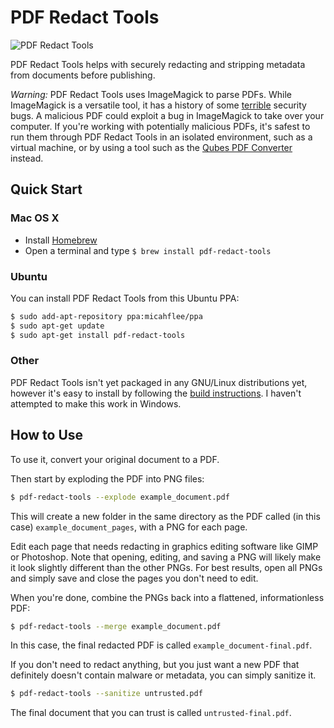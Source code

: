 # PDF Redact Tools

![PDF Redact Tools](/logo.png)

PDF Redact Tools helps with securely redacting and stripping metadata from documents before publishing.

*Warning:* PDF Redact Tools uses ImageMagick to parse PDFs. While ImageMagick is a versatile tool, it has a history of some [terrible](https://imagetragick.com/) security bugs. A malicious PDF could exploit a bug in ImageMagick to take over your computer. If you're working with potentially malicious PDFs, it's safest to run them through PDF Redact Tools in an isolated environment, such as a virtual machine, or by using a tool such as the [Qubes PDF Converter](https://github.com/QubesOS/qubes-app-linux-pdf-converter) instead.

## Quick Start

### Mac OS X

* Install [Homebrew](http://brew.sh/)
* Open a terminal and type `$ brew install pdf-redact-tools`

### Ubuntu

You can install PDF Redact Tools from this Ubuntu PPA:

```sh
$ sudo add-apt-repository ppa:micahflee/ppa
$ sudo apt-get update
$ sudo apt-get install pdf-redact-tools
```

### Other

PDF Redact Tools isn't yet packaged in any GNU/Linux distributions yet, however it's easy to install by following the [build instructions](/BUILD.md). I haven't attempted to make this work in Windows.

## How to Use

To use it, convert your original document to a PDF.

Then start by exploding the PDF into PNG files:

```sh
$ pdf-redact-tools --explode example_document.pdf
```

This will create a new folder in the same directory as the PDF called (in this case) `example_document_pages`, with a PNG for each page.

Edit each page that needs redacting in graphics editing software like GIMP or Photoshop. Note that opening, editing, and saving a PNG will likely make it look slightly different than the other PNGs. For best results, open all PNGs and simply save and close the pages you don't need to edit.

When you're done, combine the PNGs back into a flattened, informationless PDF:

```sh
$ pdf-redact-tools --merge example_document.pdf
```

In this case, the final redacted PDF is called `example_document-final.pdf`.

If you don't need to redact anything, but you just want a new PDF that definitely doesn't contain malware or metadata, you can simply sanitize it.

```sh
$ pdf-redact-tools --sanitize untrusted.pdf
```

The final document that you can trust is called `untrusted-final.pdf`.

